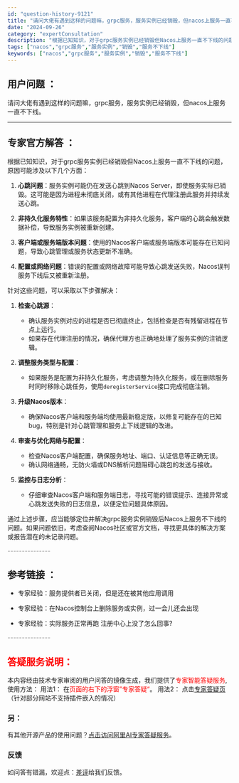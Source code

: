 ```yaml
---
id: "question-history-9121"
title: "请问大佬有遇到这样的问题嘛，grpc服务，服务实例已经销毁，但nacos上服务一直不下线。"
date: "2024-09-26"
category: "expertConsultation"
description: "根据已知知识，对于grpc服务实例已经销毁但Nacos上服务一直不下线的问题，原因可能涉及以下几个方面：1. **心跳问题**：服务实例可能仍在发送心跳到Nacos Server，即使服务实际已销毁。这可能是因为进程未彻底关闭，或有其他进程在代理注册此服务并持续发送心跳。2. **非持久化服务特性*"
tags: ["nacos","grpc服务","服务实例","销毁","服务不下线"]
keywords: ["nacos","grpc服务","服务实例","销毁","服务不下线"]
---
```


## 用户问题 ： 
 请问大佬有遇到这样的问题嘛，grpc服务，服务实例已经销毁，但nacos上服务一直不下线。  

---------------
## 专家官方解答 ：

根据已知知识，对于grpc服务实例已经销毁但Nacos上服务一直不下线的问题，原因可能涉及以下几个方面：

1. **心跳问题**：服务实例可能仍在发送心跳到Nacos Server，即使服务实际已销毁。这可能是因为进程未彻底关闭，或有其他进程在代理注册此服务并持续发送心跳。

2. **非持久化服务特性**：如果该服务配置为非持久化服务，客户端的心跳会触发数据补偿，导致服务实例被重新创建。

3. **客户端或服务端版本问题**：使用的Nacos客户端或服务端版本可能存在已知问题，导致心跳管理或服务状态更新不准确。

4. **配置或网络问题**：错误的配置或网络故障可能导致心跳发送失败，Nacos误判服务下线后又被重新注册。

针对这些问题，可以采取以下步骤解决：

1. **检查心跳源**：
   - 确认服务实例对应的进程是否已彻底终止，包括检查是否有残留进程在节点上运行。
   - 如果存在代理注册的情况，确保代理方也正确地处理了服务实例的注销逻辑。

2. **调整服务类型与配置**：
   - 如果服务是配置为非持久化服务，考虑调整为持久化服务，或在删除服务时同时移除心跳任务，使用`deregisterService`接口完成彻底注销。

3. **升级Nacos版本**：
   - 确保Nacos客户端和服务端均使用最新稳定版，以修复可能存在的已知bug，特别是针对心跳管理和服务上下线逻辑的改进。

4. **审查与优化网络与配置**：
   - 检查Nacos客户端配置，确保服务地址、端口、认证信息等正确无误。
   - 确认网络通畅，无防火墙或DNS解析问题阻碍心跳包的发送与接收。

5. **监控与日志分析**：
   - 仔细审查Nacos客户端和服务端日志，寻找可能的错误提示、连接异常或心跳发送失败的日志信息，以便定位问题具体原因。

通过上述步骤，应当能够定位并解决grpc服务实例销毁后Nacos上服务不下线的问题。如果问题依旧，考虑查阅Nacos社区或官方文档，寻找更具体的解决方案或报告潜在的未记录问题。


<font color="#949494">---------------</font> 


## 参考链接 ：

* 专家经验：服务提供者已关闭，但是还在被其他应用调用 
 
 * 专家经验：在Nacos控制台上删除服务或实例，过一会儿还会出现 
 
 * 专家经验：实际服务正常再跑 注册中心上没了怎么回事? 


 <font color="#949494">---------------</font> 
 


## <font color="#FF0000">答疑服务说明：</font> 

本内容经由技术专家审阅的用户问答的镜像生成，我们提供了<font color="#FF0000">专家智能答疑服务</font>,使用方法：
用法1： 在<font color="#FF0000">页面的右下的浮窗”专家答疑“</font>。
用法2： 点击[专家答疑页](https://answer.opensource.alibaba.com/docs/intro)（针对部分网站不支持插件嵌入的情况）
### 另：


有其他开源产品的使用问题？[点击访问阿里AI专家答疑服务](https://answer.opensource.alibaba.com/docs/intro)。
### 反馈
如问答有错漏，欢迎点：[差评](https://ai.nacos.io/user/feedbackByEnhancerGradePOJOID?enhancerGradePOJOId=13678)给我们反馈。
